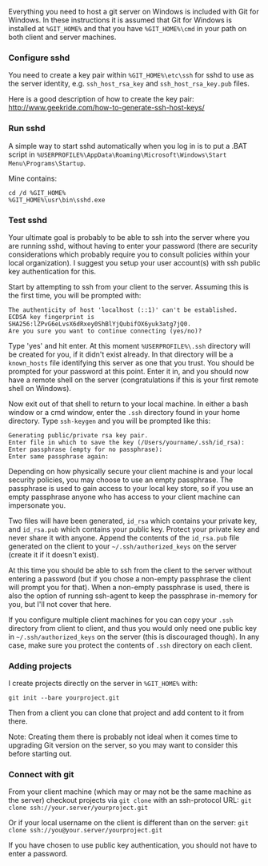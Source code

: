 Everything you need to host a git server on Windows is included with Git for Windows.
In these instructions it is assumed that Git for Windows is installed at `%GIT_HOME%` and that you have `%GIT_HOME%\cmd` in your path on both client and server machines.

### Configure sshd
You need to create a key pair within `%GIT_HOME%\etc\ssh` for sshd to use as the server identity, e.g. `ssh_host_rsa_key` and `ssh_host_rsa_key.pub` files.

Here is a good description of how to create the key pair: http://www.geekride.com/how-to-generate-ssh-host-keys/

### Run sshd
A simple way to start sshd automatically when you log in is to put a .BAT script in
`%USERPROFILE%\AppData\Roaming\Microsoft\Windows\Start Menu\Programs\Startup`.

Mine contains:

    cd /d %GIT_HOME%
    %GIT_HOME%\usr\bin\sshd.exe

### Test sshd
Your ultimate goal is probably to be able to ssh into the server where you are running sshd, without having to enter your password (there are security considerations which probably require you to consult policies within your local organization). I suggest you setup your user account(s) with ssh public key authentication for this.

Start by attempting to ssh from your client to the server. Assuming this is the first time, you will be prompted with:

    The authenticity of host 'localhost (::1)' can't be established.
    ECDSA key fingerprint is SHA256:lZPvG6eLvsX6dRxey0ShBlYjQubifOX6yuk3atg7jQ0.
    Are you sure you want to continue connecting (yes/no)?

Type 'yes' and hit enter. At this moment `%USERPROFILE%\.ssh` directory will be created for you, if it didn't exist already. In that directory will be a `known_hosts` file identifying this server as one that you trust. You should be prompted for your password at this point. Enter it in, and you should now have a remote shell on the server (congratulations if this is your first remote shell on Windows).

Now exit out of that shell to return to your local machine.  In either a bash window or a cmd window, enter the `.ssh` directory found in your home directory.  Type `ssh-keygen` and you will be prompted like this:

    Generating public/private rsa key pair.
    Enter file in which to save the key (/Users/yourname/.ssh/id_rsa):
    Enter passphrase (empty for no passphrase):
    Enter same passphrase again:

Depending on how physically secure your client machine is and your local security policies, you may choose to use an empty passphrase.  The passphrase is used to gain access to your local key store, so if you use an empty passphrase anyone who has access to your client machine can impersonate you.

Two files will have been generated, `id_rsa` which contains your private key, and `id_rsa.pub` which contains your public key.  Protect your private key and never share it with anyone. Append the contents of the `id_rsa.pub` file generated on the client to your `~/.ssh/authorized_keys` on the server (create it if it doesn't exist).

At this time you should be able to ssh from the client to the server without entering a password (but if you chose a non-empty passphrase the client will prompt you for that).  When a non-empty passphrase is used, there is also the option of running ssh-agent to keep the passphrase in-memory for you, but I'll not cover that here.

If you configure multiple client machines for you can copy your `.ssh` directory from client to client, and thus you would only need one public key in `~/.ssh/authorized_keys` on the server (this is discouraged though). In any case, make sure you protect the contents of `.ssh` directory on each client.

### Adding projects
I create projects directly on the server in `%GIT_HOME%` with:

`git init --bare yourproject.git`

Then from a client you can clone that project and add content to it from there.

Note: Creating them there is probably not ideal when it comes time to upgrading Git version on the server, so you may want to consider this before starting out.

### Connect with git
From your client machine (which may or may not be the same machine as the server) checkout projects via `git clone` with an ssh-protocol URL: `git clone ssh://your.server/yourproject.git`

Or if your local username on the client is different than on the server: `git clone ssh://you@your.server/yourproject.git`

If you have chosen to use public key authentication, you should not have to enter a password.